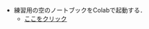 
- 練習用の空のノートブックをColabで起動する．
  - [ここをクリック](https://colab.research.google.com/github/ktysd/python-startup/blob/main/python/sandbox/EmptyNotebook.ipynb)
